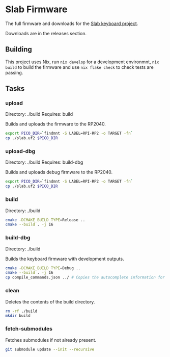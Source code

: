 # Slab Firmware
The full firmware and downloads for the [Slab keyboard project](https://github.com/headblockhead/slab).

Downloads are in the releases section.

## Building

This project uses [Nix](https://nixos.org), run `nix develop` for a development environmnt, `nix build` to build the firmware and use `nix flake check` to check tests are passing.

## Tasks

### upload
Directory: ./build
Requires: build

Builds and uploads the firmware to the RP2040.

```bash
export PICO_DIR=`findmnt -S LABEL=RPI-RP2 -o TARGET -fn`
cp ./slab.uf2 $PICO_DIR
```

### upload-dbg
Directory: ./build
Requires: build-dbg

Builds and uploads debug firmware to the RP2040.

```bash
export PICO_DIR=`findmnt -S LABEL=RPI-RP2 -o TARGET -fn`
cp ./slab.uf2 $PICO_DIR
```

### build
Directory: ./build

```bash
cmake -DCMAKE_BUILD_TYPE=Release ..
cmake --build . -j 16
```

### build-dbg
Directory: ./build

Builds the keyboard firmware with development outputs.

```bash
cmake -DCMAKE_BUILD_TYPE=Debug .. 
cmake --build . -j 16
cp compile_commands.json ../ # Copies the autocomplete information for ccls.
```

### clean

Deletes the contents of the build directory.

```bash
rm -rf ./build
mkdir build
```

### fetch-submodules

Fetches submodules if not already present.

```bash
git submodule update --init --recursive
```
